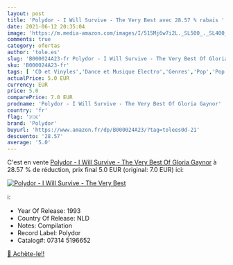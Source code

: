 ```yaml
---
layout: post
title: 'Polydor - I Will Survive - The Very Best avec 28.57 % rabais '
date: 2021-06-12 20:35:04
image: 'https://m.media-amazon.com/images/I/515Mj6w7i2L._SL500_._SL400_.jpg'
comments: true
category: ofertas
author: 'tole.es'
slug: 'B000024A23-fr Polydor - I Will Survive - The Very Best Of Gloria Gaynor'
sku: 'B000024A23-fr'
tags: [ 'CD et Vinyles','Dance et Musique Electro','Genres','Pop','Pop R&B','Pop Rock','R&B, Soul et Funk','Soul Music','polydor', ]
actualPrice: 5.0 EUR
currency: EUR
price: 5.0
comparePrice: 7.0 EUR
prodname: 'Polydor - I Will Survive - The Very Best Of Gloria Gaynor'
country: 'fr'
flag: '🇫🇷'
brand: 'Polydor'
buyurl: 'https://www.amazon.fr/dp/B000024A23/?tag=tolees0d-21'
descuento: '28.57'
average: '5.0'
---
```


C'est en vente [Polydor - I Will Survive - The Very Best Of Gloria Gaynor](https://www.amazon.fr/dp/B000024A23/?tag=tolees0d-21)  à  28.57 % de réduction, prix final  5.0 EUR (original: 7.0 EUR) ici:

[![Polydor - I Will Survive - The Very Best](https://m.media-amazon.com/images/I/515Mj6w7i2L._SL500_._SL400_.jpg)](https://www.amazon.fr/dp/B000024A23/?tag=tolees0d-21)

ℹ️:

- Year Of Release: 1993
- Country Of Release: NLD
- Notes: Compilation
- Record Label: Polydor
- Catalog#: 07314 5196652

[🛒 Achète-le!!](https://www.amazon.fr/dp/B000024A23/?tag=tolees0d-21)
